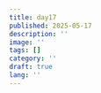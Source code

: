 ```yaml
---
title: day17
published: 2025-05-17
description: ''
image: ''
tags: []
category: ''
draft: true 
lang: ''
---
```

